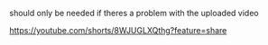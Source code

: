should only be needed if theres a problem with the uploaded video

https://youtube.com/shorts/8WJUGLXQthg?feature=share

